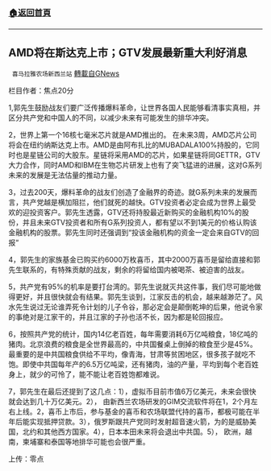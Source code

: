 ###  [:house:返回首頁](https://github.com/ourhimalayas/txt)
---


## AMD将在斯达克上市；GTV发展最新重大利好消息
` 喜马拉雅农场新西兰站` [轉載自GNews](https://gnews.org/zh-hans/1585681/)

栏目作者：焦点20分

1,郭先生鼓励战友们要广泛传播爆料革命，让世界各国人民能够看清事实真相，并区分共产党和中国人的不同，以减少未来有可能发生的排华冲突。

2，世界上第一个16核七毫米芯片就是AMD推出的。 在未来3周，AMD芯片公司将会在纽约纳斯达克上市。AMD是由阿布扎比的MUBADALA100%持股的，它同时也是星链公司的大股东。星链将采用AMD的芯片，如果星链将同GETTR，GTV大力合作，同时AMD和IBM在生物芯片研发上也有了突飞猛进的进展，这对G系列未来的发展是无法估量的推动力量。

3，过去200天，爆料革命的战友们创造了金融界的奇迹。就G系列未来的发展而言，共产党越是横加阻拦，他们就死的越快。GTV投资者必定会成为世界上最受欢的迎投资客户。郭先生透露，GTV还将持股最近新购买的金融机构10%的股份，并且未来GTV投资者和所有G系列投资人，都有望以不到1美元的价格认购该金融机构的股票。郭先生同时还强调到“投该金融机构的资金一定会来自GTV的回报“

4，郭先生的家族基金已购买约6000万枚喜币，其中2000万喜币是留给直接和郭先生联系的，有特殊贡献的战友，剩余的将留给国内被喝茶、被迫害的战友。

5，共产党有95%的机率是要打台湾的。郭先生说就灭共这件事，我们尽可能地做得更好，并且很快就会有结果。郭先生谈到，江家反击的机会，越来越渺茫了。风水先生说过无论谁弄死令计划的儿子令谷，那必定会是颠倒乾坤的后果，他说令家的事绝对是江家干的，并且江家的子孙也活不长，因为都是轮回报应。

6，按照共产党的统计，国内14亿老百姓，每年需要消耗6万亿吨粮食，18亿吨的猪肉。北京浪费的粮食是全世界最高的，中共国餐桌上倒掉的粮食至少是45%。最重要的是中共国粮食供给不平均，像青海，甘肃等贫困地区，很多孩子就吃不饱。即使中共国每年产的6.5万亿吨梁，还有猪肉，油的产量，平均到每个老百姓身上，就少的可怜了，能不能让老百姓饱都难说。

7，郭先生在最后还提到了这几点：1），虚拟币目前市值6万亿美元，未来会很快就会达到几十万亿美元。2）， 由新西兰农场研发的GIM交流软件将在1，2个月左右上线。2，喜币上市后，参与基金的喜币和农场联盟代持的喜币，都极可能在半年后能实现抵押贷款。3），俄罗斯跟共产党同时发射超音速火箭，为的是威胁美国，北约和其他西方国家。4），日本本田未来将会退出中共国。5）， 欧洲，越南，柬埔寨和泰国等地排华可能也会很严重。

上传：零点
